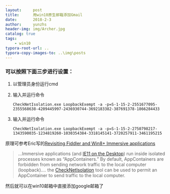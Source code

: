 ```yaml
---
layout:     post
title:      用win10原生邮箱添加Gmail
date:       2018-2-3
author:     yunzhs
header-img: img/Archer.jpg
catalog: true
tags:
    - win10
typora-root-url: ..
typora-copy-images-to: ..\img\posts
---
```


### 可以按照下面三步进行设置：

1. 以管理员身份运行cmd

2. 输入并运行命令 

   ```
   CheckNetIsolation.exe LoopbackExempt -a -p=S-1-15-2-2551677095-2355568638-4209445997-2436930744-3692183382-387691378-1866284433 
   ```

3. 输入并运行命令 

   ```
   CheckNetIsolation.exe LoopbackExempt -a -p=S-1-15-2-2750798217-1343590035-1234819260-1030354384-3318145141-3720257911-3461195215
   ```

原理可参考Eric写的[Revisiting Fiddler and Win8+ Immersive applications](https://link.zhihu.com/?target=https%3A//blogs.msdn.microsoft.com/fiddler/2011/12/10/revisiting-fiddler-and-win8-immersive-applications/%3Fcm_mc_uid%3D63183556597015043225550%26cm_mc_sid_50200000%3D1504322555)

> ...Immersive applications (and [IE11 on the Desktop](https://link.zhihu.com/?target=http%3A//fiddler2.com/blog/blog/2013/08/02/fiddler-and-internet-explorer-11-on-windows-8-1)) run inside isolated processes known as “AppContainers.” By default, AppContainers are forbidden from sending network traffic to the local computer (loopback).... the [CheckNetIsolation](https://link.zhihu.com/?target=http%3A//msdn.microsoft.com/en-us/library/windows/apps/Hh780593.aspx) tool can be used to permit an AppContainer to send traffic to the local computer. 

然后就可以在win10邮箱中直接添加google邮箱了